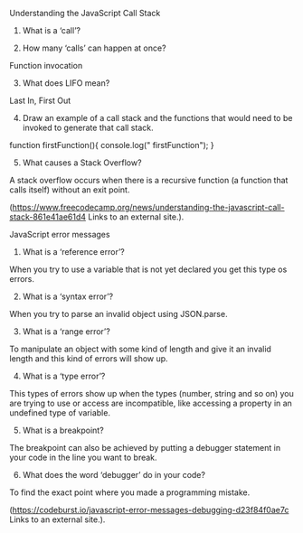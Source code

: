 Understanding the JavaScript Call Stack

1. What is a ‘call’?

2. How many ‘calls’ can happen at once?

Function invocation

3. What does LIFO mean?

Last In, First Out

4. Draw an example of a call stack and the functions that would need to be invoked to generate that call stack.

function firstFunction(){ console.log(" firstFunction"); }

5. What causes a Stack Overflow?

A stack overflow occurs when there is a recursive function (a function that calls itself) without an exit point.

(<https://www.freecodecamp.org/news/understanding-the-javascript-call-stack-861e41ae61d4> Links to an external site.).

JavaScript error messages

1. What is a ‘reference error’?

When you try to use a variable that is not yet declared you get this type os errors.

2. What is a ‘syntax error’?

When you try to parse an invalid object using JSON.parse.

3. What is a ‘range error’?

To manipulate an object with some kind of length and give it an invalid length and this kind of errors will show up.

4. What is a ‘type error’?

This types of errors show up when the types (number, string and so on) you are trying to use or access are incompatible, like accessing a property in an undefined type of variable.

5. What is a breakpoint?

The breakpoint can also be achieved by putting a debugger statement in your code in the line you want to break.

6. What does the word ‘debugger’ do in your code?

To find the exact point where you made a programming mistake.

(<https://codeburst.io/javascript-error-messages-debugging-d23f84f0ae7c> Links to an external site.).
